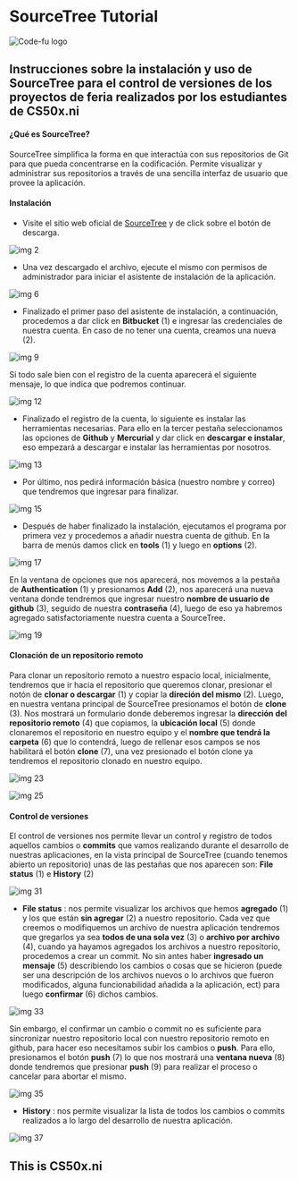 # SourceTree Tutorial

![Code-fu logo](https://fundacionuno.org/wp-content/uploads/2016/03/Code-FU-393.36x186.svg)


## Instrucciones sobre la instalación y uso de SourceTree para el control de versiones de los proyectos de feria realizados por los estudiantes de CS50x.ni


#### ¿Qué es SourceTree?

SourceTree simplifica la forma en que interactúa con sus repositorios de Git para que pueda concentrarse en la codificación. Permite visualizar y administrar sus repositorios a través de una sencilla interfaz de usuario que provee la aplicación.

#### Instalación

* Visite el sitio web oficial de [SourceTree](https://www.sourcetreeapp.com/) y de click sobre el botón de descarga.

![img 2](img/2.png)

* Una vez descargado el archivo, ejecute el mismo con permisos de administrador para iniciar el asistente de instalación de la aplicación.

![img 6](img/6.png)

* Finalizado el primer paso del asistente de instalación, a continuación, procedemos a dar click en **Bitbucket** (1) e ingresar las credenciales de nuestra cuenta. En caso de no tener una cuenta, creamos una nueva (2).

![img 9](img/9.png)

Si todo sale bien con el registro de la cuenta aparecerá el siguiente mensaje, lo que  indica que podremos continuar.

![img 12](img/12.png)

* Finalizado el registro de la cuenta, lo siguiente es instalar las herramientas necesarias. Para ello en la tercer pestaña seleccionamos las opciones de **Github** y **Mercurial** y dar click en **descargar e instalar**, eso empezará a descargar e instalar las herramientas por nosotros.

![img 13](img/13.png)

* Por último, nos pedirá información básica (nuestro nombre y correo) que tendremos que ingresar para finalizar.

![img 15](img/15.png)

* Después de haber finalizado la instalación, ejecutamos el programa por primera vez y procedemos a añadir nuestra cuenta de github. En la barra de menús damos click en **tools** (1) y luego en **options** (2).

![img 17](img/17.png)

En la ventana de opciones que nos aparecerá, nos movemos a la pestaña de **Authentication** (1) y presionamos **Add** (2), nos aparecerá una nueva ventana donde tendremos que ingresar nuestro **nombre de usuario de github** (3), seguido de nuestra **contraseña** (4), luego de eso ya habremos agregado satisfactoriamente nuestra cuenta a SourceTree.

![img 19](img/19.png)

#### Clonación de un repositorio remoto

Para clonar un repositorio remoto a nuestro espacio local, inicialmente, tendremos que ir hacia el repositorio que queremos clonar, presionar el notón de **clonar o descargar** (1) y copiar  la **direción del mismo** (2). Luego, en nuestra ventana principal de SourceTree presionamos el botón de **clone** (3). Nos mostrará un formulario donde deberemos ingresar la **dirección del repositorio remoto** (4) que copiamos, la **ubicación local** (5) donde clonaremos el repositorio en nuestro equipo y el **nombre que tendrá la carpeta** (6) que lo contendrá, luego de rellenar esos campos se nos habilitará el botón **clone** (7), una vez presionado el botón clone ya tendremos el repositorio clonado en nuestro equipo.

![img 23](img/23.png)

![img 25](img/25.png)

#### Control de versiones

El control de versiones nos permite llevar un control y registro de todos aquellos cambios o **commits** que vamos realizando durante el desarrollo de nuestras aplicaciones, en la vista principal de SourceTree (cuando tenemos abierto un repositorio) unas de las pestañas que nos aparecen son: **File status** (1) e **History** (2)

![img 31](img/31.png)

* **File status** : nos permite visualizar los archivos que hemos **agregado** (1) y los que están **sin agregar** (2) a nuestro repositorio. Cada vez que creemos o modifiquemos un archivo de nuestra aplicación tendremos que gregarlos ya sea **todos de una sola vez** (3) o **archivo por archivo** (4), cuando ya hayamos agregados los archivos a nuestro repositorio, procedemos a crear un commit. No sin antes haber **ingresado un mensaje** (5) describiendo los cambios o cosas que se hicieron (puede ser una descripción de los archivos nuevos o lo archivos que fueron modificados, alguna funcionabilidad añadida a la aplicación, ect) para luego **confirmar** (6) dichos cambios.

![img 33](img/33.png)

Sin embargo, el confirmar un cambio o commit no es suficiente para sincronizar nuestro repositorio local con nuestro repositorio remoto en github, para hacer eso necesitamos subir los cambios o **push**. Para ello, presionamos el botón **push** (7) lo que nos mostrará una **ventana nueva** (8) donde tendremos que presionar **push** (9) para realizar el proceso o cancelar para abortar el mismo.

![img 35](img/35.png)

* **History** : nos permite visualizar la lista de todos los cambios o commits realizados a lo largo del desarrollo de nuestra aplicación.

![img 37](img/37.png)

## This is CS50x.ni
